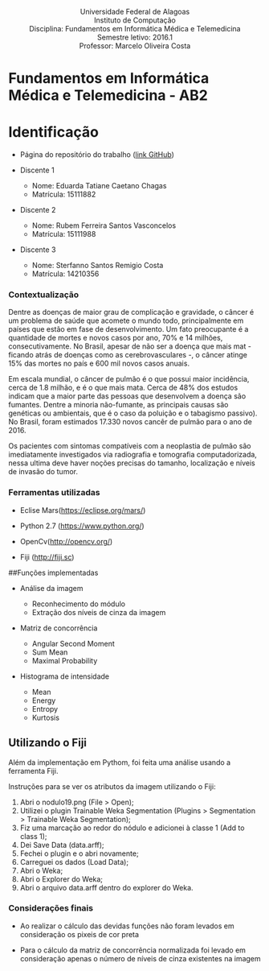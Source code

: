 <p align="center">
Universidade Federal de Alagoas</br>
Instituto de Computação</br>
Disciplina: Fundamentos em Informática Médica e Telemedicina </br>
Semestre letivo: 2016.1</br>
Professor: Marcelo Oliveira Costa</br>
</p>



# Fundamentos em Informática Médica e Telemedicina - AB2

# Identificação

* Página do repositório do trabalho ([link GitHub](https://github.com/rubemfsv/InformaticaMedica))

* Discente 1
	* Nome: Eduarda Tatiane Caetano Chagas
	* Matrícula: 15111882
  
* Discente 2
	* Nome: Rubem Ferreira Santos Vasconcelos 
	* Matrícula: 15111988
  
* Discente 3
	* Nome: Sterfanno Santos Remigio Costa
	* Matrícula: 14210356


### Contextualização

Dentre as doenças de maior grau de complicação e gravidade, o câncer é um problema de saúde que acomete o mundo todo, principalmente em países que estão em fase de desenvolvimento. Um fato preocupante é a quantidade de mortes e novos casos por ano, 70% e 14 milhões, consecutivamente. No Brasil, apesar de não ser a doença que mais mat - ficando atrás de doenças como as cerebrovasculares -, o câncer atinge 15% das mortes no país e 600 mil novos casos anuais.

Em escala mundial, o câncer de pulmão é o que possui maior incidência, cerca de 1.8 milhão, e é o que mais mata. Cerca de 48% dos estudos indicam que a maior parte das pessoas que desenvolvem a doença são fumantes. Dentre a minoria não-fumante, as principais causas são genéticas ou ambientais, que é o caso da poluição e o tabagismo passivo).  No Brasil, foram estimados 17.330 novos cancêr de pulmão para o ano de 2016.

Os pacientes com sintomas compatíveis com a neoplastia de pulmão são imediatamente investigados via radiografia e tomografia computadorizada, nessa ultima deve haver noções precisas do tamanho, localização e níveis de invasão do tumor.


### Ferramentas utilizadas

* Eclise Mars(https://eclipse.org/mars/)

* Python 2.7 (https://www.python.org/)

* OpenCv(http://opencv.org/)

* Fiji (http://fiji.sc)

##Funções implementadas

* Análise da imagem
	* Reconhecimento do módulo
	* Extração dos níveis de cinza da imagem

* Matriz de concorrência
	* Angular Second Moment
	* Sum Mean
	* Maximal Probability

* Histograma de intensidade
	* Mean
	* Energy
	* Entropy
	* Kurtosis

## Utilizando o Fiji

Além da implementação em Pythom, foi feita uma análise usando a ferramenta Fiji.

Instruções para se ver os atributos da imagem utilizando o Fiji:
1. Abri o nodulo19.png (File > Open);
2. Utilizei o plugin Trainable Weka Segmentation (Plugins > Segmentation > Trainable Weka Segmentation); 
3. Fiz uma marcação ao redor do nódulo e adicionei à classe 1 (Add to class 1);
4. Dei Save Data (data.arff);
5. Fechei o plugin e o abri novamente;
6. Carreguei os dados (Load Data);
7. Abri o Weka;
8. Abri o Explorer do Weka;
9. Abri o arquivo data.arff dentro do explorer do Weka.

### Considerações finais

* Ao realizar o cálculo das devidas funções não foram levados em consideração os pixeis de cor preta

* Para o cálculo da matriz de concorrência normalizada foi levado em consideração apenas o número de níveis de cinza existentes na imagem
